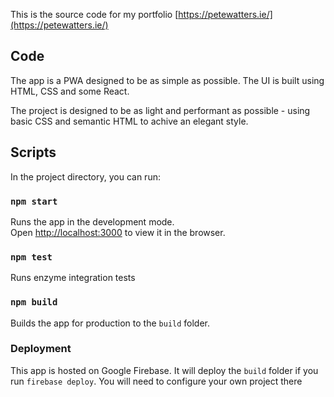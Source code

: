 This is the source code for my portfolio [https://petewatters.ie/](https://petewatters.ie/)

## Code
The app is a PWA designed to be as simple as possible. The UI is built using HTML, CSS and some React. 

The project is designed to be as light and performant as possible - using basic CSS and semantic HTML to achive an elegant style. 

## Scripts
In the project directory, you can run:

### `npm start`
Runs the app in the development mode.<br>
Open [http://localhost:3000](http://localhost:3000) to view it in the browser.

### `npm test`
Runs enzyme integration tests

### `npm build`
Builds the app for production to the `build` folder.<br>

### Deployment
This app is hosted on Google Firebase. It will deploy the `build` folder if you run `firebase deploy`. You will need to configure your own project there
